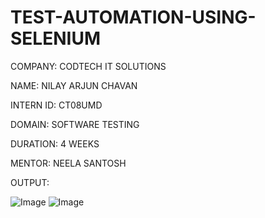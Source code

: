  # TEST-AUTOMATION-USING-SELENIUM

COMPANY: CODTECH IT SOLUTIONS

NAME: NILAY ARJUN CHAVAN

INTERN ID: CT08UMD

DOMAIN: SOFTWARE TESTING

DURATION: 4 WEEKS

MENTOR: NEELA SANTOSH

OUTPUT:

![Image](https://github.com/user-attachments/assets/ac2a4c9c-31d0-43e3-a90e-75c7b893aa44)
![Image](https://github.com/user-attachments/assets/b89b8815-9b2b-4b1e-8fd6-5c371f629212)
